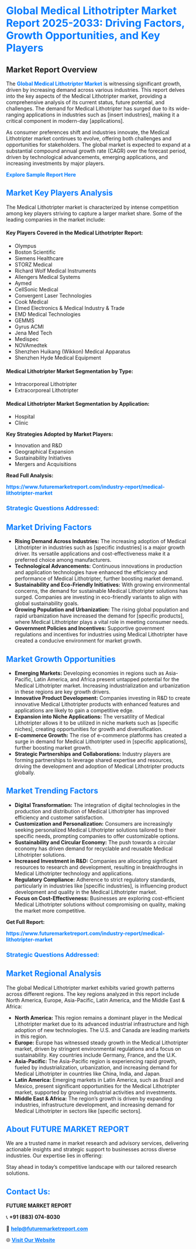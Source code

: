<h1 style="color: #007BFF;">Global Medical Lithotripter Market Report 2025-2033: Driving Factors, Growth Opportunities, and Key Players</h1>

<section id="overview">
<h2>Market Report Overview</h2>
<p>The <a href="https://www.futuremarketreport.com/industry-report/medical-lithotripter-market" style="color: #007BFF; text-decoration: none;"><strong>Global Medical Lithotripter Market</strong></a> is witnessing significant growth, driven by increasing demand across various industries. This report delves into the key aspects of the Medical Lithotripter market, providing a comprehensive analysis of its current status, future potential, and challenges. The demand for Medical Lithotripter has surged due to its wide-ranging applications in industries such as [insert industries], making it a critical component in modern-day [applications].</p>
<p>As consumer preferences shift and industries innovate, the Medical Lithotripter market continues to evolve, offering both challenges and opportunities for stakeholders. The global market is expected to expand at a substantial compound annual growth rate (CAGR) over the forecast period, driven by technological advancements, emerging applications, and increasing investments by major players.</p>
</section>

<section id="overview">
<p><a href="https://www.futuremarketreport.com/request-sample/reportId=58346" style="color: #007BFF; text-decoration: none;"><strong>Explore Sample Report Here</strong></a></p>
</section>

<section id="key-players">
<h2 style="color: #007BFF;">Market Key Players Analysis</h2>
<p>The Medical Lithotripter market is characterized by intense competition among key players striving to capture a larger market share. Some of the leading companies in the market include:</p>
<h4>Key Players Covered in the Medical Lithotripter Report:</h4>
<ul><li>Olympus</li><li>Boston Scientific</li><li>Siemens Healthcare</li><li>STORZ Medical</li><li>Richard Wolf Medical Instruments</li><li>Allengers Medical Systems</li><li>Aymed</li><li>CellSonic Medical</li><li>Convergent Laser Technologies</li><li>Cook Medical</li><li>Elmed Electronics &amp; Medical Industry &amp; Trade</li><li>EMD Medical Technologies</li><li>GEMMS</li><li>Gyrus ACMI</li><li>Jena Med Tech</li><li>Medispec</li><li>NOVAmedtek</li><li>Shenzhen Huikang (Wikkon) Medical Apparatus</li><li>Shenzhen Hyde Medical Equipment</li></ul>
<h4>Medical Lithotripter Market Segmentation by Type:</h4>
<ul><li>Intracorporeal Lithotripter</li><li>Extracorporeal Lithotripter</li></ul>

<h4>Medical Lithotripter Market Segmentation by Application:</h4>
<ul><li>Hospital</li><li>Clinic</li></ul>
<p><strong>Key Strategies Adopted by Market Players:</strong></p>
<ul>
<li>Innovation and R&D</li>
<li>Geographical Expansion</li>
<li>Sustainability Initiatives</li>
<li>Mergers and Acquisitions</li>
</ul>
</section>

<section>
<p><strong>Read Full Analysis: </strong></p><a href="https://www.futuremarketreport.com/industry-report/medical-lithotripter-market" style="color: #007BFF; text-decoration: none;"><strong>https://www.futuremarketreport.com/industry-report/medical-lithotripter-market</strong></a>
<h3 style="color: #007BFF;">Strategic Questions Addressed:</h3>
</section>

<section id="driving-factors">
<h2 style="color: #007BFF;">Market Driving Factors</h2>
<ul>
<li><strong>Rising Demand Across Industries:</strong> The increasing adoption of Medical Lithotripter in industries such as [specific industries] is a major growth driver. Its versatile applications and cost-effectiveness make it a preferred choice among manufacturers.</li>
<li><strong>Technological Advancements:</strong> Continuous innovations in production and application technologies have enhanced the efficiency and performance of Medical Lithotripter, further boosting market demand.</li>
<li><strong>Sustainability and Eco-Friendly Initiatives:</strong> With growing environmental concerns, the demand for sustainable Medical Lithotripter solutions has surged. Companies are investing in eco-friendly variants to align with global sustainability goals.</li>
<li><strong>Growing Population and Urbanization:</strong> The rising global population and rapid urbanization have increased the demand for [specific products], where Medical Lithotripter plays a vital role in meeting consumer needs.</li>
<li><strong>Government Policies and Incentives:</strong> Supportive government regulations and incentives for industries using Medical Lithotripter have created a conducive environment for market growth.</li>
</ul>
</section>

<section id="growth-opportunities">
<h2 style="color: #007BFF;">Market Growth Opportunities</h2>
<ul>
<li><strong>Emerging Markets:</strong> Developing economies in regions such as Asia-Pacific, Latin America, and Africa present untapped potential for the Medical Lithotripter market. Increasing industrialization and urbanization in these regions are key growth drivers.</li>
<li><strong>Innovative Product Development:</strong> Companies investing in R&D to create innovative Medical Lithotripter products with enhanced features and applications are likely to gain a competitive edge.</li>
<li><strong>Expansion into Niche Applications:</strong> The versatility of Medical Lithotripter allows it to be utilized in niche markets such as [specific niches], creating opportunities for growth and diversification.</li>
<li><strong>E-commerce Growth:</strong> The rise of e-commerce platforms has created a surge in demand for Medical Lithotripter used in [specific applications], further boosting market growth.</li>
<li><strong>Strategic Partnerships and Collaborations:</strong> Industry players are forming partnerships to leverage shared expertise and resources, driving the development and adoption of Medical Lithotripter products globally.</li>
</ul>
</section>

<section id="trending-factors">
<h2 style="color: #007BFF;">Market Trending Factors</h2>
<ul>
<li><strong>Digital Transformation:</strong> The integration of digital technologies in the production and distribution of Medical Lithotripter has improved efficiency and customer satisfaction.</li>
<li><strong>Customization and Personalization:</strong> Consumers are increasingly seeking personalized Medical Lithotripter solutions tailored to their specific needs, prompting companies to offer customizable options.</li>
<li><strong>Sustainability and Circular Economy:</strong> The push towards a circular economy has driven demand for recyclable and reusable Medical Lithotripter solutions.</li>
<li><strong>Increased Investment in R&D:</strong> Companies are allocating significant resources to research and development, resulting in breakthroughs in Medical Lithotripter technology and applications.</li>
<li><strong>Regulatory Compliance:</strong> Adherence to strict regulatory standards, particularly in industries like [specific industries], is influencing product development and quality in the Medical Lithotripter market.</li>
<li><strong>Focus on Cost-Effectiveness:</strong> Businesses are exploring cost-efficient Medical Lithotripter solutions without compromising on quality, making the market more competitive.</li>
</ul>
</section>

<section>
<p><strong>Get Full Report: </strong></p><a href="https://www.futuremarketreport.com/industry-report/medical-lithotripter-market" style="color: #007BFF; text-decoration: none;"><strong>https://www.futuremarketreport.com/industry-report/medical-lithotripter-market</strong></a>
<h3 style="color: #007BFF;">Strategic Questions Addressed:</h3>
</section>


<section id="regional-analysis">
<h2 style="color: #007BFF;">Market Regional Analysis</h2>
<p>The global Medical Lithotripter market exhibits varied growth patterns across different regions. The key regions analyzed in this report include North America, Europe, Asia-Pacific, Latin America, and the Middle East & Africa:</p>
<ul>
<li><strong>North America:</strong> This region remains a dominant player in the Medical Lithotripter market due to its advanced industrial infrastructure and high adoption of new technologies. The U.S. and Canada are leading markets in this region.</li>
<li><strong>Europe:</strong> Europe has witnessed steady growth in the Medical Lithotripter market, driven by stringent environmental regulations and a focus on sustainability. Key countries include Germany, France, and the U.K.</li>
<li><strong>Asia-Pacific:</strong> The Asia-Pacific region is experiencing rapid growth, fueled by industrialization, urbanization, and increasing demand for Medical Lithotripter in countries like China, India, and Japan.</li>
<li><strong>Latin America:</strong> Emerging markets in Latin America, such as Brazil and Mexico, present significant opportunities for the Medical Lithotripter market, supported by growing industrial activities and investments.</li>
<li><strong>Middle East & Africa:</strong> The region’s growth is driven by expanding industries, infrastructure development, and increasing demand for Medical Lithotripter in sectors like [specific sectors].</li>
</ul>
</section>

<footer>
<h2 style="color: #007BFF;">About FUTURE MARKET REPORT</h2>
<p>We are a trusted name in market research and advisory services, delivering actionable insights and strategic support to businesses across diverse industries. Our expertise lies in offering:</p>

<p>Stay ahead in today’s competitive landscape with our tailored research solutions.</p>

<h2 style="color: #007BFF;">Contact Us:</h2>
<p><strong>FUTURE MARKET REPORT</strong></p>
<p>📞 <strong>+91 (883) 074-8030</strong></p>
<p>📧 <strong><a href="mailto:help@futuremarketreport.com" style="color: #007BFF;">help@futuremarketreport.com</a></strong></p>
<p>🌐 <strong><a href="https://www.futuremarketreport.com/" style="color: #007BFF;">Visit Our Website</a></strong></p>
</footer>